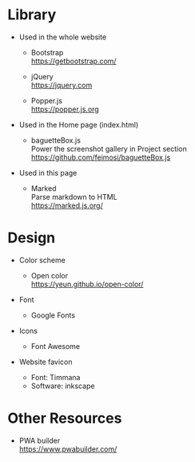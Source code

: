# Library

- Used in the whole website

  - Bootstrap  
    <https://getbootstrap.com/>

  - jQuery  
    <https://jquery.com>

  - Popper.js  
    <https://popper.js.org>

- Used in the Home page (index.html)

  - baguetteBox.js  
    Power the screenshot gallery in Project section
    <https://github.com/feimosi/baguetteBox.js>

- Used in this page

  - Marked  
    Parse markdown to HTML  
    <https://marked.js.org/>

# Design

- Color scheme

  - Open color  
    <https://yeun.github.io/open-color/>

- Font
  - Google Fonts

- Icons
  - Font Awesome

- Website favicon
  - Font: Timmana
  - Software: inkscape

# Other Resources

- PWA builder  
  <https://www.pwabuilder.com/>
